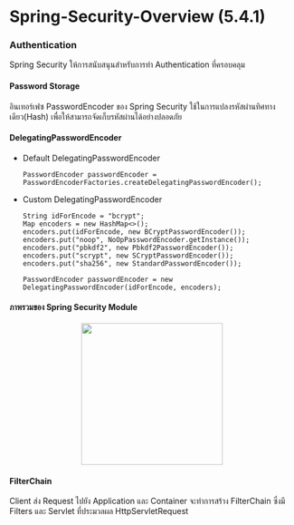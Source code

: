 # Spring-Security-Overview (5.4.1)

### Authentication

Spring Security ให้การสนับสนุนสำหรับการทำ Authentication ที่ครอบคลุม 

#### Password Storage

อินเทอร์เฟซ PasswordEncoder ของ Spring Security ใช้ในการแปลงรหัสผ่านทิศทางเดียว(Hash) เพื่อให้สามารถจัดเก็บรหัสผ่านได้อย่างปลอดภัย

#### DelegatingPasswordEncoder

- Default DelegatingPasswordEncoder

      PasswordEncoder passwordEncoder = PasswordEncoderFactories.createDelegatingPasswordEncoder();

- Custom DelegatingPasswordEncoder

      String idForEncode = "bcrypt";
      Map encoders = new HashMap<>();
      encoders.put(idForEncode, new BCryptPasswordEncoder());
      encoders.put("noop", NoOpPasswordEncoder.getInstance());
      encoders.put("pbkdf2", new Pbkdf2PasswordEncoder());
      encoders.put("scrypt", new SCryptPasswordEncoder());
      encoders.put("sha256", new StandardPasswordEncoder());

      PasswordEncoder passwordEncoder = new DelegatingPasswordEncoder(idForEncode, encoders);

#### ภาพรวมของ Spring Security Module

<p align="center">
  <img src="https://user-images.githubusercontent.com/15135199/95062787-a3504d80-0727-11eb-92a9-90e12434b9f8.png" width="250">
</p>

 #### FilterChain
 
 Client ส่ง Request ไปยัง Application และ Container จะทำการสร้าง FilterChain ซึ่งมี Filters และ Servlet ที่ประมวลผล HttpServletRequest 
 

